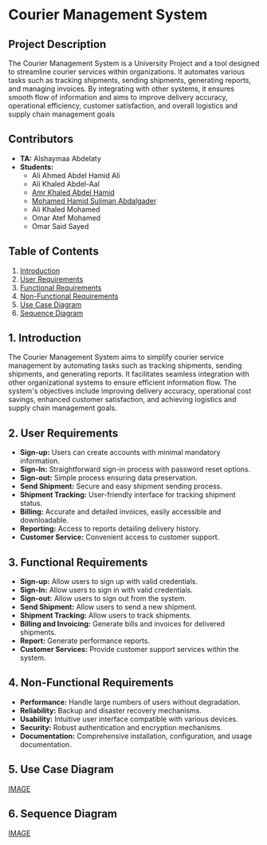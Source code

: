 # Courier Management System

## Project Description
The Courier Management System is a University Project and a tool designed to streamline courier services within organizations. It automates various tasks such as tracking shipments, sending shipments, generating reports, and managing invoices. By integrating with other systems, it ensures smooth flow of information and aims to improve delivery accuracy, operational efficiency, customer satisfaction, and overall logistics and supply chain management goals

## Contributors
- **TA:** Alshaymaa Abdelaty
- **Students:**
  - Ali Ahmed Abdel Hamid Ali
  - Ali Khaled Abdel-Aal
  - [Amr Khaled Abdel Hamid](https://github.com/Amrkhaledd13) 
  - [Mohamed Hamid Suliman Abdalgader](https://github.com/modhtom)
  - Ali Khaled Mohamed
  - Omar Atef Mohamed
  - Omar Said Sayed

## Table of Contents
1. [Introduction](#1-introduction)
2. [User Requirements](#2-user-requirements)
3. [Functional Requirements](#3-functional-requirements)
4. [Non-Functional Requirements](#4-non-functional-requirements)
5. [Use Case Diagram](#5-use-case-diagram)
6. [Sequence Diagram](#6-sequence-diagram)

## 1. Introduction
The Courier Management System aims to simplify courier service management by automating tasks such as tracking shipments, sending shipments, and generating reports. It facilitates seamless integration with other organizational systems to ensure efficient information flow. The system's objectives include improving delivery accuracy, operational cost savings, enhanced customer satisfaction, and achieving logistics and supply chain management goals.

## 2. User Requirements
- **Sign-up:** Users can create accounts with minimal mandatory information.
- **Sign-In:** Straightforward sign-in process with password reset options.
- **Sign-out:** Simple process ensuring data preservation.
- **Send Shipment:** Secure and easy shipment sending process.
- **Shipment Tracking:** User-friendly interface for tracking shipment status.
- **Billing:** Accurate and detailed invoices, easily accessible and downloadable.
- **Reporting:** Access to reports detailing delivery history.
- **Customer Service:** Convenient access to customer support.

## 3. Functional Requirements
- **Sign-up:** Allow users to sign up with valid credentials.
- **Sign-In:** Allow users to sign in with valid credentials.
- **Sign-out:** Allow users to sign out from the system.
- **Send Shipment:** Allow users to send a new shipment.
- **Shipment Tracking:** Allow users to track shipments.
- **Billing and Invoicing:** Generate bills and invoices for delivered shipments.
- **Report:** Generate performance reports.
- **Customer Services:** Provide customer support services within the system.

## 4. Non-Functional Requirements
- **Performance:** Handle large numbers of users without degradation.
- **Reliability:** Backup and disaster recovery mechanisms.
- **Usability:** Intuitive user interface compatible with various devices.
- **Security:** Robust authentication and encryption mechanisms.
- **Documentation:** Comprehensive installation, configuration, and usage documentation.

## 5. Use Case Diagram
[IMAGE](https://ibb.co/qB7rK8J)

## 6. Sequence Diagram
[IMAGE](https://ibb.co/ByLf80y)

